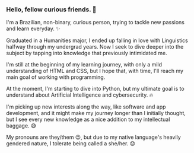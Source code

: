 ### Hello, fellow curious friends. 👋

<!--
**luisalopes/luisalopes** is a ✨ _special_ ✨ repository because its `README.md` (this file) appears on your GitHub profile.

Here are some ideas to get you started:

- 🔭 I’m currently working on ...
- 🌱 I’m currently learning ...
- 👯 I’m looking to collaborate on ...
- 🤔 I’m looking for help with ...
- 💬 Ask me about ...
- 📫 How to reach me: ...
- 😄 Pronouns: ...
- ⚡ Fun fact: ...
-->
I'm a Brazilian, non-binary, curious person, trying to tackle new passions and learn everyday. :sparkles:

Graduated in a Humanities major, I ended up falling in love with Linguistics halfway through my undergrad years. Now I seek to dive deeper into the subject by tapping into knowledge that previously intimidated me.

I'm still at the beginning of my learning journey, with only a mild understanding of HTML and CSS, but I hope that, with time, I'll reach my main goal of working with programming.

At the moment, I'm starting to dive into Python, but my ultimate goal is to understand about Artificial Intelligence and cybersecurity. :fire:

I'm picking up new interests along the way, like software and app development, and it might make my journey longer than I initially thought, but I see every new knowledge as a nice addition to my intellectual baggage. :sweat_smile:

My pronouns are they/them :wink:, but due to my native language's heavily gendered nature, I tolerate being called a she/her. :disappointed:
